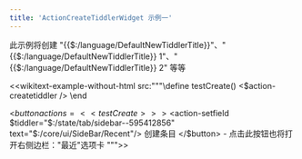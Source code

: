 ```yaml
---
title: 'ActionCreateTiddlerWidget 示例一'
---
```


此示例将创建 "{{$:/language/DefaultNewTiddlerTitle}}"、"{{$:/language/DefaultNewTiddlerTitle}} 1"、"{{$:/language/DefaultNewTiddlerTitle}} 2" 等等

<<wikitext-example-without-html src:"""\define testCreate()
<$action-createtiddler />
\end

<$button actions=<<testCreate>> >
<$action-setfield $tiddler="$:/state/tab/sidebar--595412856" text="$:/core/ui/SideBar/Recent"/>
创建条目
</$button> - 点击此按钮也将打开右侧边栏："最近"选项卡
""">>
